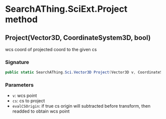 # SearchAThing.SciExt.Project method
## Project(Vector3D, CoordinateSystem3D, bool)
wcs coord of projected coord to the given cs

### Signature
```csharp
public static SearchAThing.Sci.Vector3D Project(Vector3D v, CoordinateSystem3D cs, bool evalCSOrigin = True)
```
### Parameters
- `v`: wcs point
- `cs`: cs to project
- `evalCSOrigin`: if true cs origin will subtracted before transform, then readded to obtain wcs point

